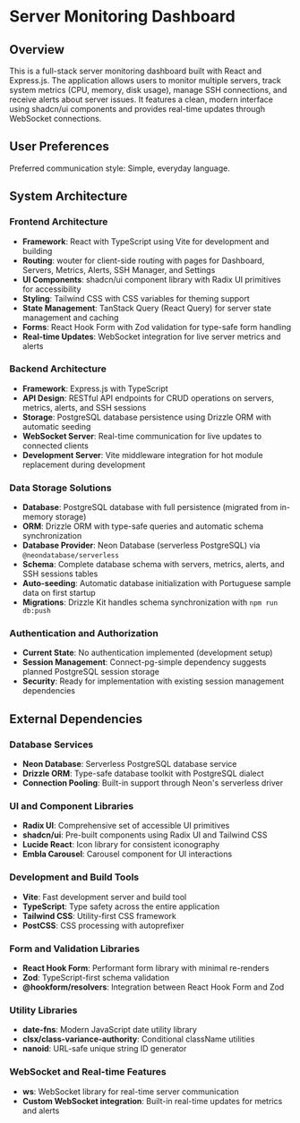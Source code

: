 # Server Monitoring Dashboard

## Overview

This is a full-stack server monitoring dashboard built with React and Express.js. The application allows users to monitor multiple servers, track system metrics (CPU, memory, disk usage), manage SSH connections, and receive alerts about server issues. It features a clean, modern interface using shadcn/ui components and provides real-time updates through WebSocket connections.

## User Preferences

Preferred communication style: Simple, everyday language.

## System Architecture

### Frontend Architecture
- **Framework**: React with TypeScript using Vite for development and building
- **Routing**: wouter for client-side routing with pages for Dashboard, Servers, Metrics, Alerts, SSH Manager, and Settings
- **UI Components**: shadcn/ui component library with Radix UI primitives for accessibility
- **Styling**: Tailwind CSS with CSS variables for theming support
- **State Management**: TanStack Query (React Query) for server state management and caching
- **Forms**: React Hook Form with Zod validation for type-safe form handling
- **Real-time Updates**: WebSocket integration for live server metrics and alerts

### Backend Architecture
- **Framework**: Express.js with TypeScript
- **API Design**: RESTful API endpoints for CRUD operations on servers, metrics, alerts, and SSH sessions
- **Storage**: PostgreSQL database persistence using Drizzle ORM with automatic seeding
- **WebSocket Server**: Real-time communication for live updates to connected clients
- **Development Server**: Vite middleware integration for hot module replacement during development

### Data Storage Solutions
- **Database**: PostgreSQL database with full persistence (migrated from in-memory storage)
- **ORM**: Drizzle ORM with type-safe queries and automatic schema synchronization
- **Database Provider**: Neon Database (serverless PostgreSQL) via `@neondatabase/serverless`
- **Schema**: Complete database schema with servers, metrics, alerts, and SSH sessions tables
- **Auto-seeding**: Automatic database initialization with Portuguese sample data on first startup
- **Migrations**: Drizzle Kit handles schema synchronization with `npm run db:push`

### Authentication and Authorization
- **Current State**: No authentication implemented (development setup)
- **Session Management**: Connect-pg-simple dependency suggests planned PostgreSQL session storage
- **Security**: Ready for implementation with existing session management dependencies

## External Dependencies

### Database Services
- **Neon Database**: Serverless PostgreSQL database service
- **Drizzle ORM**: Type-safe database toolkit with PostgreSQL dialect
- **Connection Pooling**: Built-in support through Neon's serverless driver

### UI and Component Libraries
- **Radix UI**: Comprehensive set of accessible UI primitives
- **shadcn/ui**: Pre-built components using Radix UI and Tailwind CSS
- **Lucide React**: Icon library for consistent iconography
- **Embla Carousel**: Carousel component for UI interactions

### Development and Build Tools
- **Vite**: Fast development server and build tool
- **TypeScript**: Type safety across the entire application
- **Tailwind CSS**: Utility-first CSS framework
- **PostCSS**: CSS processing with autoprefixer

### Form and Validation Libraries
- **React Hook Form**: Performant form library with minimal re-renders
- **Zod**: TypeScript-first schema validation
- **@hookform/resolvers**: Integration between React Hook Form and Zod

### Utility Libraries
- **date-fns**: Modern JavaScript date utility library
- **clsx/class-variance-authority**: Conditional className utilities
- **nanoid**: URL-safe unique string ID generator

### WebSocket and Real-time Features
- **ws**: WebSocket library for real-time server communication
- **Custom WebSocket integration**: Built-in real-time updates for metrics and alerts